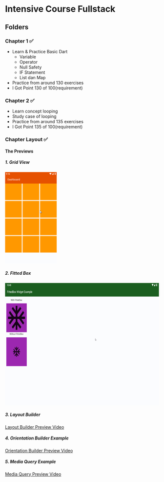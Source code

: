 # Intensive Course Fullstack

## Folders
### Chapter 1 ✅
  - Learn & Practice Basic Dart
    - Variable
    - Operator
    - Null Safety
    - IF Statement
    - List dan Map
  - Practice from around 130 exercises
  - I Got Point 130 of 100(requirement)
### Chapter 2 ✅
  - Learn concept looping
  - Study case of looping
  - Practice from around 135 exercises
  - I Got Point 135 of 100(requirement)
### Chapter Layout ✅
#### The Previews

##### 1. Grid View
<img src="chapter_layout/previews/grid.png" alt="alt text" height="300">

##### 2. Fitted Box
<img src="chapter_layout/previews/fitted_box.png" alt="alt text" height="400">

##### 3. Layout Builder

[Layout Builder Preview Video](https://onelineplayer.com/player.html?autoplay=false&autopause=false&muted=false&loop=true&url=https://github.com/lypsisrudiansyah/intensive_course_fullstack/raw/master/chapter_layout/previews/0%20flutter%20layoutBuilder%20for%20responsive.mp4&poster=&time=true&progressBar=true&overlay=true&muteButton=true&fullscreenButton=true&style=light&quality=auto&playButton=true)

##### 4. Orientation Builder Example

[Orientation Builder Preview Video](https://onelineplayer.com/player.html?autoplay=false&autopause=false&muted=false&loop=true&url=https://github.com/lypsisrudiansyah/intensive_course_fullstack/raw/master/chapter_layout/previews/0%20orientation%20builder%20for%20responsive.mp4&poster=&time=true&progressBar=true&overlay=true&muteButton=true&fullscreenButton=true&style=light&quality=auto&playButton=true)

##### 5. Media Query Example

[Media Query Preview Video](https://onelineplayer.com/player.html?autoplay=false&autopause=false&muted=false&loop=true&url=https%3A%2F%2Fgithub.com%2Flypsisrudiansyah%2Fintensive_course_fullstack%2Fraw%2Fmaster%2Fchapter_layout%2Fpreviews%2F0%2520overflow%2520handling%2520and%2520responsive%2520mediaquery.mp4&poster=&time=true&progressBar=true&overlay=true&muteButton=true&fullscreenButton=true&style=light&quality=auto&playButton=true)
